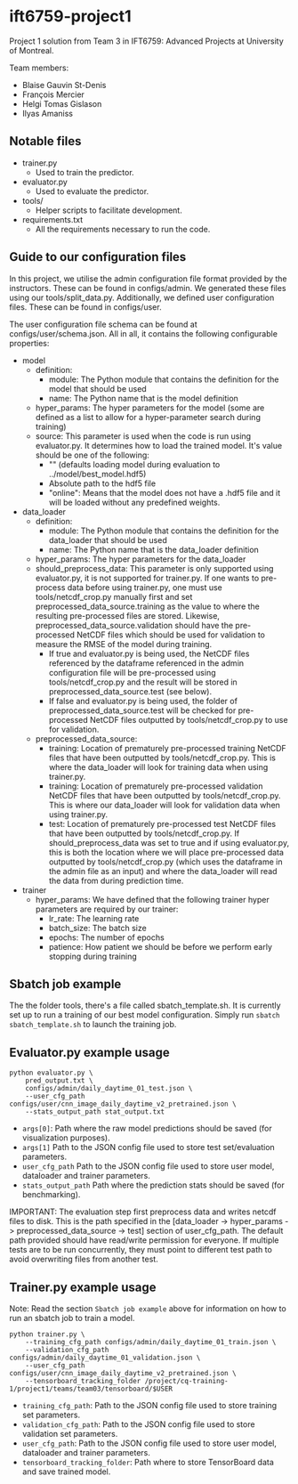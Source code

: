 # ift6759-project1

Project 1 solution from Team 3 in IFT6759: Advanced Projects
at University of Montreal.

Team members:
* Blaise Gauvin St-Denis 
* François Mercier 
* Helgi Tomas Gislason
* Ilyas Amaniss

## Notable files

* trainer.py
  * Used to train the predictor.
* evaluator.py
  * Used to evaluate the predictor.
* tools/
  * Helper scripts to facilitate development.
* requirements.txt
  * All the requirements necessary to run the code.

## Guide to our configuration files

In this project, we utilise the admin configuration file format provided by the instructors. 
These can be found in configs/admin. We generated these files using our tools/split_data.py.
Additionally, we defined user configuration files. These can be found in configs/user.

The user configuration file schema can be found at configs/user/schema.json. All in all, it
contains the following configurable properties:

* model
    * definition:
        * module: The Python module that contains the definition for the model that should be used
        * name: The Python name that is the model definition
    * hyper_params: The hyper parameters for the model (some are defined as a list to allow
    for a hyper-parameter search during training)
    * source: This parameter is used when the code is run using evaluator.py. It determines
    how to load the trained model. It's value should be one of the following:
        * "" (defaults loading model during evaluation to ../model/best_model.hdf5)
        * Absolute path to the hdf5 file 
        * "online": Means that the model does not have a .hdf5 file and it will be loaded
        without any predefined weights. 
* data_loader
    * definition:
        * module: The Python module that contains the definition for the data_loader that should be used
        * name: The Python name that is the data_loader definition
    * hyper_params: The hyper parameters for the data_loader
    * should_preprocess_data: This parameter is only supported using evaluator.py, it is not supported
    for trainer.py. If one wants to pre-process data before using trainer.py, one must use tools/netcdf_crop.py
    manually first and set preprocessed_data_source.training as the value to where the resulting pre-processed
    files are stored. Likewise, preprocessed_data_source.validation should have the pre-processed NetCDF files
    which should be used for validation to measure the RMSE of the model during training.
        * If true and evaluator.py is being used, the NetCDF files referenced by the dataframe referenced in
        the admin configuration file will be pre-processed using tools/netcdf_crop.py and the result will be
        stored in preprocessed_data_source.test (see below).
        * If false and evaluator.py is being used, the folder of preprocessed_data_source.test will be checked
        for pre-processed NetCDF files outputted by tools/netcdf_crop.py to use for validation.
    * preprocessed_data_source:
        * training: Location of prematurely pre-processed training NetCDF files that have been outputted by
        tools/netcdf_crop.py. This is where the data_loader will look for training data when using trainer.py.
        * training: Location of prematurely pre-processed validation NetCDF files that have been outputted by
        tools/netcdf_crop.py. This is where our data_loader will look for validation data when using trainer.py.
        * test: Location of prematurely pre-processed test NetCDF files that have been outputted by
        tools/netcdf_crop.py. If should_preprocess_data was set to true and if using evaluator.py, this is both the
        location where we will place pre-processed data outputted by tools/netcdf_crop.py (which uses the dataframe
        in the admin file as an input) and where the data_loader will read the data from during prediction time.
* trainer 
    * hyper_params: We have defined that the following trainer hyper parameters are required by our trainer:
        * lr_rate: The learning rate
        * batch_size: The batch size
        * epochs: The number of epochs
        * patience: How patient we should be before we perform early stopping during training

## Sbatch job example

The the folder tools, there's a file called sbatch_template.sh. 
It is currently set up to run a training of our best model configuration. 
Simply run `sbatch sbatch_template.sh` to launch the training job.

## Evaluator.py example usage

```
python evaluator.py \
    pred_output.txt \
    configs/admin/daily_daytime_01_test.json \
    --user_cfg_path configs/user/cnn_image_daily_daytime_v2_pretrained.json \
    --stats_output_path stat_output.txt
```

* `args[0]`: Path where the raw model predictions should be saved (for visualization purposes).
* `args[1]` Path to the JSON config file used to store test set/evaluation parameters.
* `user_cfg_path` Path to the JSON config file used to store user model, dataloader and trainer parameters.
* `stats_output_path` Path where the prediction stats should be saved (for benchmarking).

IMPORTANT: The evaluation step first preprocess data and writes netcdf files to disk.
This is the path specified in the [data_loader -> hyper_params -> preprocessed_data_source -> test]
section of user_cfg_path. The default path provided should have read/write permission for
everyone. If multiple tests are to be run concurrently, they must point to
different test path to avoid overwriting files from another test.

## Trainer.py example usage

Note: Read the section `Sbatch job example` above for information on how to run an sbatch job to train a model.

```
python trainer.py \
    --training_cfg_path configs/admin/daily_daytime_01_train.json \
    --validation_cfg_path configs/admin/daily_daytime_01_validation.json \
    --user_cfg_path configs/user/cnn_image_daily_daytime_v2_pretrained.json \
    --tensorboard_tracking_folder /project/cq-training-1/project1/teams/team03/tensorboard/$USER
```

* `training_cfg_path`: Path to the JSON config file used to store training set parameters.
* `validation_cfg_path`: Path to the JSON config file used to store validation set parameters.
* `user_cfg_path`: Path to the JSON config file used to store user model, dataloader and trainer parameters.
* `tensorboard_tracking_folder`: Path where to store TensorBoard data and save trained model. 
